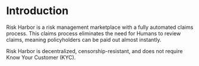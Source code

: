 # Introduction

Risk Harbor is a risk management marketplace with a fully automated claims process. This claims process eliminates the need for Humans to review claims, meaning policyholders can be paid out almost instantly.

Risk Harbor is decentralized, censorship-resistant, and does not require Know Your Customer \(KYC\).






